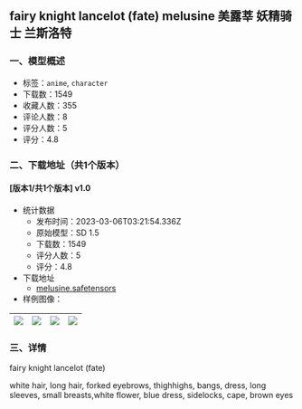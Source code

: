 ##  fairy knight lancelot (fate) melusine 美露莘 妖精骑士 兰斯洛特
### 一、模型概述

- 标签：`anime`, `character`
- 下载数：1549
- 收藏人数：355
- 评论人数：8
- 评分人数：5
- 评分：4.8

### 二、下载地址（共1个版本）

#### [版本1/共1个版本] v1.0

- 统计数据
  - 发布时间：2023-03-06T03:21:54.336Z
  - 原始模型：SD 1.5
  - 下载数：1549
  - 评分人数：5
  - 评分：4.8
- 下载地址
  - [melusine.safetensors](https://civitai.com/api/download/models/18910)
- 样例图像：

| <img src="https://image.civitai.com/xG1nkqKTMzGDvpLrqFT7WA/23734b83-570c-4734-896e-a0c448c81c00/width=450/197208.jpeg" /> | <img src="https://image.civitai.com/xG1nkqKTMzGDvpLrqFT7WA/3321cb1f-3d8d-4136-f84b-b53643da5f00/width=450/197209.jpeg" /> | <img src="https://image.civitai.com/xG1nkqKTMzGDvpLrqFT7WA/f6aa27c4-6310-485d-0f88-caef0e79e100/width=450/197206.jpeg" /> | <img src="https://image.civitai.com/xG1nkqKTMzGDvpLrqFT7WA/5f7539a6-54ac-4006-f335-1fddedb00b00/width=450/197207.jpeg" /> |
| ---- | ---- | ---- | ---- |


### 三、详情
<p>fairy knight lancelot (fate)</p><p></p><p>white hair, long hair, forked eyebrows, thighhighs, bangs, dress, long sleeves, small breasts,white flower,  blue dress, sidelocks, cape, brown eyes</p>